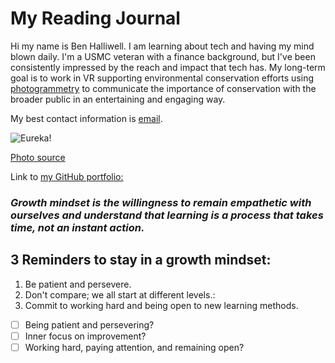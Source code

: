 # My Reading Journal

Hi my name is Ben Halliwell. I am learning about tech and having my mind blown daily. I'm a USMC veteran with a finance background, but I've been consistently impressed by the reach and impact that tech has. My long-term goal is to work in VR supporting environmental conservation efforts using [photogrammetry](https://blog.unity.com/aec/the-power-of-photogrammetry-simulating-the-real-world-in-vr) to communicate the importance of conservation with the broader public in an entertaining and engaging way.

My best contact information is [email](bkhalliwell@outlook.com).

![Eureka!](https://user-images.githubusercontent.com/121691988/221251328-d20f795d-77ea-4090-a76b-c607468033e2.jpg)

[Photo source](https://unsplash.com/photos/eWuc6TXc8Ok?utm_source=unsplash&utm_medium=referral&utm_content=creditShareLink)

Link to [my GitHub portfolio:](https://github.com/halliwellb)

### *Growth mindset is the willingness to remain empathetic with ourselves and understand that learning is a process that takes time, not an instant action.*

## 3 Reminders to stay in a growth mindset:

1. Be patient and persevere.
2. Don't compare; we all start at different levels.:
3. Commit to working hard and being open to new learning methods.

- [ ] Being patient and persevering?
- [ ] Inner focus on improvement?
- [ ] Working hard, paying attention, and remaining open?
